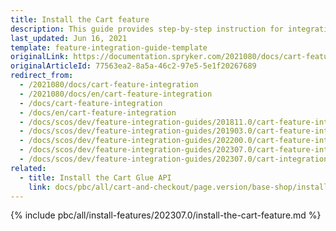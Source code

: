 ```yaml
---
title: Install the Cart feature
description: This guide provides step-by-step instruction for integrating Add product to cart from the Catalog page feature into your project.
last_updated: Jun 16, 2021
template: feature-integration-guide-template
originalLink: https://documentation.spryker.com/2021080/docs/cart-feature-integration
originalArticleId: 77563ea2-8a5a-46c2-97e5-5e1f20267689
redirect_from:
  - /2021080/docs/cart-feature-integration
  - /2021080/docs/en/cart-feature-integration
  - /docs/cart-feature-integration
  - /docs/en/cart-feature-integration
  - /docs/scos/dev/feature-integration-guides/201811.0/cart-feature-integration.html
  - /docs/scos/dev/feature-integration-guides/201903.0/cart-feature-integration.html
  - /docs/scos/dev/feature-integration-guides/202200.0/cart-feature-integration.html
  - /docs/scos/dev/feature-integration-guides/202307.0/cart-feature-integration.html
  - /docs/scos/dev/feature-integration-guides/202307.0/cart-integration.html
related:
  - title: Install the Cart Glue API
    link: docs/pbc/all/cart-and-checkout/page.version/base-shop/install-and-upgrade/install-glue-api/install-the-cart-glue-api.html
---
```


{% include pbc/all/install-features/202307.0/install-the-cart-feature.md %} <!-- To edit, see /_includes/pbc/all/install-features/202307.0/install-the-cart-feature.md -->
